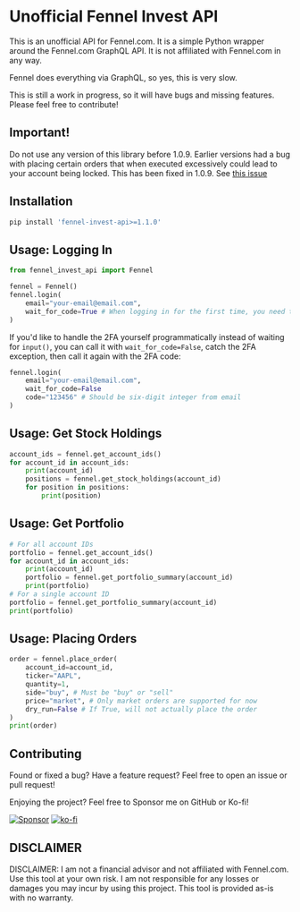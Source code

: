 # Unofficial Fennel Invest API

This is an unofficial API for Fennel.com. It is a simple Python wrapper around the Fennel.com GraphQL API. It is not affiliated with Fennel.com in any way.

Fennel does everything via GraphQL, so yes, this is very slow.

This is still a work in progress, so it will have bugs and missing features. Please feel free to contribute!

## Important!
Do not use any version of this library before 1.0.9. Earlier versions had a bug with placing certain orders that when executed excessively could lead to your account being locked. This has been fixed in 1.0.9. See [this issue](https://github.com/NelsonDane/fennel-invest-api/issues/14)

## Installation

```bash
pip install 'fennel-invest-api>=1.1.0'
```

## Usage: Logging In

```python
from fennel_invest_api import Fennel

fennel = Fennel()
fennel.login(
    email="your-email@email.com",
    wait_for_code=True # When logging in for the first time, you need to wait for email 2FA
)
```

If you'd like to handle the 2FA yourself programmatically instead of waiting for `input()`, you can call it with `wait_for_code=False`, catch the 2FA exception, then call it again with the 2FA code:

```python
fennel.login(
    email="your-email@email.com",
    wait_for_code=False
    code="123456" # Should be six-digit integer from email
)
```

## Usage: Get Stock Holdings
```python
account_ids = fennel.get_account_ids()
for account_id in account_ids:
    print(account_id)
    positions = fennel.get_stock_holdings(account_id)
    for position in positions:
        print(position)
```

## Usage: Get Portfolio
```python
# For all account IDs
portfolio = fennel.get_account_ids()
for account_id in account_ids:
    print(account_id)
    portfolio = fennel.get_portfolio_summary(account_id)
    print(portfolio)
# For a single account ID
portfolio = fennel.get_portfolio_summary(account_id)
print(portfolio)
```

## Usage: Placing Orders
```python
order = fennel.place_order(
    account_id=account_id,
    ticker="AAPL",
    quantity=1,
    side="buy", # Must be "buy" or "sell"
    price="market", # Only market orders are supported for now
    dry_run=False # If True, will not actually place the order
)
print(order)
```

## Contributing
Found or fixed a bug? Have a feature request? Feel free to open an issue or pull request!

Enjoying the project? Feel free to Sponsor me on GitHub or Ko-fi!

[![Sponsor](https://img.shields.io/badge/sponsor-30363D?style=for-the-badge&logo=GitHub-Sponsors&logoColor=#white)](https://github.com/sponsors/NelsonDane)
[![ko-fi](https://img.shields.io/badge/Ko--fi-F16061?style=for-the-badge&logo=ko-fi&logoColor=white
)](https://ko-fi.com/X8X6LFCI0)

## DISCLAIMER
DISCLAIMER: I am not a financial advisor and not affiliated with Fennel.com. Use this tool at your own risk. I am not responsible for any losses or damages you may incur by using this project. This tool is provided as-is with no warranty.
